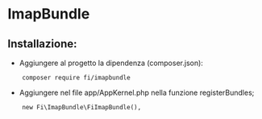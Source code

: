 ImapBundle
=============

Installazione:
-------------

- Aggiungere al progetto la dipendenza (composer.json):
```
    composer require fi/imapbundle
```
- Aggiungere nel file app/AppKernel.php nella funzione registerBundles;
```
    new Fi\ImapBundle\FiImapBundle(),
```
